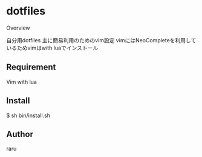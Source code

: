 dotfiles
====

Overview

自分用dotfiles
主に簡易利用のためのvim設定
vimにはNeoCompleteを利用しているためvimはwith luaでインストール



## Requirement
Vim with lua

## Install
$ sh bin/install.sh

## Author
raru
